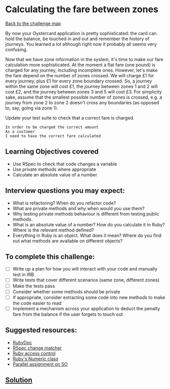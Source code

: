 # Calculating the fare between zones

[Back to the challenge map](README.md)

By now your Oystercard application is pretty sophisticated: the card can hold the balance, be touched in and out and remember the history of journeys. You learned a lot although right now it probably all seems very confusing.

Now that we have zone information in the system, it's time to make our fare calculation more sophisticated. At the moment a flat fare (one pound) is charged for any journey, including incomplete ones. However, let's make the fare depend on the number of zones crossed. We will charge £1  for every journey, plus £1 for every zone boundary crossed. So, a journey within the same zone will cost £1, the journey between zones 1 and 2 will cost £2, and the journey between zones 3 and 5 will cost £3. For simplicity sake, assume that the smallest possible number of zones is crossed, e.g. a journey from zone 2 to zone 2 doesn't cross any boundaries (as opposed to, say, going via zone 1).

Update your test suite to check that a correct fare is charged.

```
In order to be charged the correct amount
As a customer
I need to have the correct fare calculated
```

## Learning Objectives covered
- Use RSpec to check that code changes a variable
- Use private methods where appropriate
- Calculate an absolute value of a number

## Interview questions you may expect:
- What is refactoring? When do you refactor code?
- What are private methods and why when would you use them?
- Why testing private methods behaviour is different from testing public methods.
- What is an absolute value of a number? How do you calculate it in Ruby? Where is the relevant method defined?
- Everything in Ruby is an object. What does it mean? Where do you find out what methods are available on different objects?

## To complete this challenge:
- [ ] Write up a plan for how you will interact with your code and manually test in IRB.
- [ ] Write tests that cover different scenarios (same zone, different zones)
- [ ] Make the tests pass
- [ ] Consider whether some methods should be private
- [ ] If appropriate, consider extracting some code into new methods to make the code easier to read
- [ ] Implement a mechanism across your application to deduct the penalty fare from the balance if the user forgets to touch out

## Suggested resources:
- [RubyDoc](http://ruby-doc.org/core-2.2.2/)
- [RSpec change matcher](https://www.relishapp.com/rspec/rspec-expectations/docs/built-in-matchers/change-matcher)
- [Ruby access control](http://rubylearning.com/satishtalim/ruby_access_control.html)
- [Ruby's Numeric class](http://ruby-doc.org/core-2.2.0/Numeric.html)
- [Parallel assignment on SO](http://stackoverflow.com/questions/2895957/parallel-assignment-operator-in-ruby)

## [Solution](solutions/16_fare_for_zones.md)
